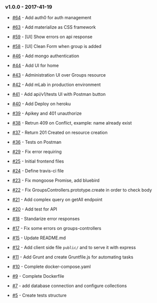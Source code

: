 ### v1.0.0 - 2017-41-19

- [#64](https://github.com/aws1617-03/aws1617-03/issues/64) - Add auth0 for auth management

- [#63](https://github.com/aws1617-03/aws1617-03/issues/63) - Add materialize as CSS framework

- [#59](https://github.com/aws1617-03/aws1617-03/issues/59) - [UI] Show errors on api response

- [#58](https://github.com/aws1617-03/aws1617-03/issues/58) - [UI] Clean Form when group is added

- [#46](https://github.com/aws1617-03/aws1617-03/issues/46) - Add mongo authentication

- [#44](https://github.com/aws1617-03/aws1617-03/issues/44) - Add UI for home

- [#43](https://github.com/aws1617-03/aws1617-03/issues/43) - Administration UI over Groups resource

- [#42](https://github.com/aws1617-03/aws1617-03/issues/42) - Add mLab in production environment

- [#41](https://github.com/aws1617-03/aws1617-03/issues/41) - Add api/v1/tests UI with Postman button

- [#40](https://github.com/aws1617-03/aws1617-03/issues/40) - Add Deploy on heroku

- [#39](https://github.com/aws1617-03/aws1617-03/issues/39) - Apikey and 401 unauthorize

- [#38](https://github.com/aws1617-03/aws1617-03/issues/38) - Retrun 409 on Conflict, example:  name already exist

- [#37](https://github.com/aws1617-03/aws1617-03/issues/37) - Return 201 Created on resource creation

- [#36](https://github.com/aws1617-03/aws1617-03/issues/36) - Tests on Postman

- [#29](https://github.com/aws1617-03/aws1617-03/issues/29) - Fix error requiring 

- [#25](https://github.com/aws1617-03/aws1617-03/issues/25) - Initial frontend files

- [#24](https://github.com/aws1617-03/aws1617-03/issues/24) - Define travis-ci file

- [#23](https://github.com/aws1617-03/aws1617-03/issues/23) - Fix mongoose Promise, add bluebird

- [#22](https://github.com/aws1617-03/aws1617-03/issues/22) - Fix GroupsControllers.prototype.create in order to check body

- [#21](https://github.com/aws1617-03/aws1617-03/issues/21) - Add complex query on getAll endpoint

- [#20](https://github.com/aws1617-03/aws1617-03/issues/20) - Add test for API

- [#18](https://github.com/aws1617-03/aws1617-03/issues/18) - Standarize error responses

- [#17](https://github.com/aws1617-03/aws1617-03/issues/17) - Fix some errors on groups-controllers

- [#15](https://github.com/aws1617-03/aws1617-03/issues/15) - Update README.md

- [#12](https://github.com/aws1617-03/aws1617-03/issues/12) - Add client side file `public/` and to serve it with express

- [#11](https://github.com/aws1617-03/aws1617-03/issues/11) - Add Grunt and create Gruntfile.js for automating tasks

- [#10](https://github.com/aws1617-03/aws1617-03/issues/10) - Complete docker-compose.yaml

- [#9](https://github.com/aws1617-03/aws1617-03/issues/9) - Complete Dockerfile

- [#7](https://github.com/aws1617-03/aws1617-03/issues/7) - add database connection and configure collections

- [#5](https://github.com/aws1617-03/aws1617-03/issues/5) - Create tests structure

